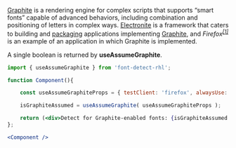 <!-- # useAssumeGraphite -->
[Graphite](https://scripts.sil.org/cms/scripts/page.php?site_id=projects&item_id=graphite_about) is a rendering engine for complex scripts that supports “smart fonts” capable of advanced behaviors, including combination and positioning of letters in complex ways. [Electronite](https://www.npmjs.com/package/electronite) is a framework that caters to building and [packaging](https://www.npmjs.com/package/electronite-packager) applications implementing [Graphite](https://scripts.sil.org/cms/scripts/page.php?site_id=projects&item_id=graphite_about), and *Firefox<sup id="a1">[[1]](#f1)</sup>* is an example of an application in which Graphite is implemented.

A single boolean is returned by **useAssumeGraphite**.
```jsx
import { useAssumeGraphite } from 'font-detect-rhl';

function Component(){

    const useAssumeGraphiteProps = { testClient: 'firefox', alwaysUse: false };

    isGraphiteAssumed = useAssumeGraphite( useAssumeGraphiteProps );

    return (<div>Detect for Graphite-enabled fonts: {isGraphiteAssumed.toString()}</div>);
};

<Component />
```
